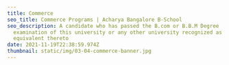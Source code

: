 ```yaml
---
title: Commerce
seo_title: Commerce Programs | Acharya Bangalore B-School
seo_description: A candidate who has passed the B.com or B.B.M Degree
  examination of this university or any other university recognized as
  equivalent thereto
date: 2021-11-19T22:38:59.974Z
thumbnail: static/img/03-04-commerce-banner.jpg
---
```

